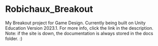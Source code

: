 # Robichaux_Breakout
My Breakout project for Game Design. Currently being built on Unity Education Version 2023.1. For more info, click the link in the description.
Note: if the site is down, the documentation is always stored in the docs folder. :)
